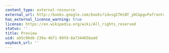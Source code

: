```yaml
---
content_type: external-resource
external_url: http://books.google.com/books?id=sgI7HiNT_y0C&pg=Pafrontcover
has_external_license_warning: true
license: https://en.wikipedia.org/wiki/All_rights_reserved
status: ''
title: Preview
uid: ab5c06db-239a-4bf1-89fd-8a734465badd
wayback_url: ''
---
```

